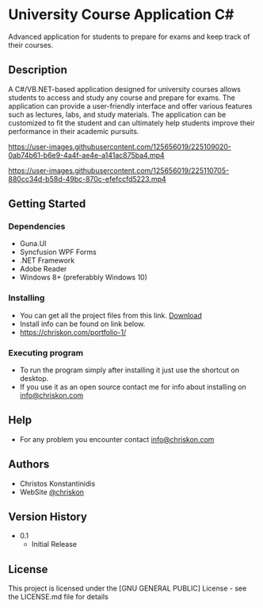 
# University Course Application C#

Advanced application for students to prepare for exams and keep track of their courses.

## Description

A C#/VB.NET-based application designed for university courses allows students to access and study any course and prepare for exams. The application can provide a user-friendly interface and offer various features such as lectures, labs, and study materials. The application can be customized to fit the student and can ultimately help students improve their performance in their academic pursuits.



https://user-images.githubusercontent.com/125656019/225109020-0ab74b61-b6e9-4a4f-ae4e-a141ac875ba4.mp4 

https://user-images.githubusercontent.com/125656019/225110705-880cc34d-b58d-49bc-870c-efefccfd5223.mp4




## Getting Started


### Dependencies
* Guna.UI
* Syncfusion WPF Forms
* .NET Framework
* Adobe Reader
* Windows 8+ (preferabbly Windows 10)

### Installing

* You can get all the project files from this link. [Download](https://chriskon.com/wp-content/uploads/2023/03/UniCourseApplication.zip)
* Install info can be found on link below.
* https://chriskon.com/portfolio-1/

### Executing program

* To run the program simply after installing it just use the shortcut on desktop.
* If you use it as an open source contact me for info about installing on info@chriskon.com

## Help

* For any problem you encounter contact  info@chriskon.com

## Authors


* Christos Konstantinidis
* WebSite  [@chriskon](https://chriskon.com/)

## Version History


* 0.1
    * Initial Release

## License

This project is licensed under the [GNU GENERAL PUBLIC] License - see the LICENSE.md file for details

